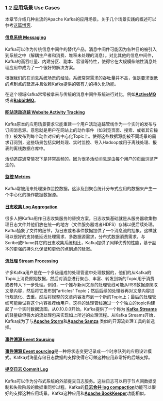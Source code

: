 ### [1.2 应用场景 Use Cases](#uses)<a id="uses"></a>

本章节介绍几种主流的Apache Kafka的应用场景。关于几个场景实践的概述可以参考[这篇博客](http://engineering.linkedin.com/distributed-systems/log-what-every-software-engineer-should-know-about-real-time-datas-unifying).

#### [信息系统 Messaging](#uses_messaging)<a id="uses_messaging"></a>

Kafka可以作为传统信息中间件的替代产品。消息中间件可能因为各种目的被引入到系统之中（解耦生产者和消费、堆积未处理的消息）。对比其他的信息中间件，Kafka的高吞吐量、内建分区、副本、容错等特性，使得它在大规模伸缩性消息处理应用中成为了一个很好的解决方案。

根据我们的在消息系统场景的经验，系统常常需求的吞吐量并不高，但是要求很低的点到点的延迟并且依赖Kafka提供的强有力的持久化功能。

在这个领域Kafka常常被拿来与传统的消息中间件系统进行对比，例如[**ActiveMQ**](http://activemq.apache.org/)或者[**RabbitMQ**](https://www.rabbitmq.com/)。

#### [网站活动追踪 Website Activity Tracking](#uses_website)<a id="uses_website"></a>

Kafka原本的应用场景要求它能重建一个用户活动追踪管线作为一个实时的发布与订阅消息源。意思就是用户在网站上的动作事件（如浏览页面、搜索、或者其它操作）被发布到每个动作对应的中心化Topic上。使得这些数据源能被不同场景的需求订阅到，这些场景包括实时处理、实时监控、导入Hadoop或用于离线处理、报表的离线数据仓库中。

活动追踪通常情况下是非常高频的，因为很多活动消息是由每个用户的页面浏览产生的。

#### [监控 Metrics](#uses_metrics)<a id="uses_metrics"></a>

Kafka常被用来处理操作监控数据。这涉及到聚合统计分布式应用的数据来产生一个中心化的操作数据数据源。

#### [日志收集 Log Aggregation](#uses_logs)<a id="uses_logs"></a>

很多人把Kafka用作日志收集服务的替换方案。日志收集基础就是从服务器收集物理日志文件并他们放在统一的地方（文件服务器或者HDFS）存储以便后续处理。Kafka抽象了文件的细节，为日志或者事件数据提供了一个消息流的抽象。这样就可以很好的支持低延迟处理需求、多数据源需求，分布式数据消费需求。与Scribe或Flume其它的日志收集系统相比，Kafka提供了同样优秀的性能，基于副本的更强的持久化保证和更低的点到点的延迟。

#### [流处理 Stream Processing](#uses_streamprocessing)<a id="uses_streamprocessing"></a>

许多Kafka用户是在一个多级组成的处理管道中处理数据的，他们的从Kafka的Topic上消费原始数据，然后对消息进行聚合、丰富、转发到新的Topic用于消费或者转入下一步处理。例如，一个推荐新闻文章的处理管线可能从RSS数据源爬取文章内容，然后将它发布到”articles“ Topic；然后后续的处理器再对文章内容进行规范化、去重，然后将规整的文章内容发布到一个新的Topic上；最后的处理管线可能尝试将这个内容推荐给用户。这样的处理管线通过一个个独立的topic构建起了一个实时数据流图。从0.10.0.0开始，Kafka提供了一个称为 [**Kafka Streams**](http://kafka.apache.org/documentation.html#streams_overview)的轻量级但强大的流处理包来实现如上所述的处理流程。从Kafka Streams开始，Kafka成为了与[**Apache Storm**](https://storm.apache.org/)和[**Apache Samza**](http://samza.apache.org/)
类似的开源流处理工具的新选择。

#### [事件溯源 Event Sourcing](#uses_eventsourcing)<a id="uses_eventsourcing"></a>

[**事件溯源 Event sourcing**](http://martinfowler.com/eaaDev/EventSourcing.html)是一种将状态变更记录成一个时序队列的应用设计模式。Kafka对海量存储日志数据的支撑使得它可做这种应用非常好的后端支撑。

#### [提交日志 Commit Log](#uses_commitlog)<a id="uses_commitlog"></a>

Kafka可以作为分布式系统的外部提交日志服务。这些日志可以用于节点间数据复制和失败阶段的数据重同步过程。Kafka的[**日志合并 log compaction**](http://kafka.apache.org/documentation.html#compaction)功能可以很好的支撑这种应用场景。Kafka这种应用和[**Apache BookKeeper**](http://zookeeper.apache.org/bookkeeper/)功能相似。
